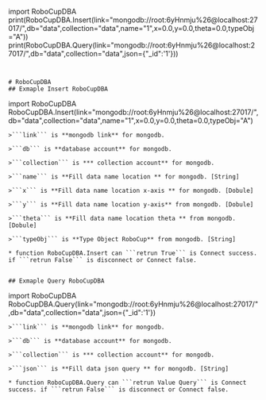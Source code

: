 
import RoboCupDBA
print(RoboCupDBA.Insert(link="mongodb://root:6yHnmju%26@localhost:27017/",db="data",collection="data",name="1",x=0.0,y=0.0,theta=0.0,typeObj="A"))
print(RoboCupDBA.Query(link="mongodb://root:6yHnmju%26@localhost:27017/",db="data",collection="data",json={"_id":'1'}))
```


# RoboCupDBA
## Exmaple Insert RoboCupDBA
```
import RoboCupDBA
RoboCupDBA.Insert(link="mongodb://root:6yHnmju%26@localhost:27017/",db="data",collection="data",name="1",x=0.0,y=0.0,theta=0.0,typeObj="A")
```
>```link``` is **mongodb link** for mongodb.

>```db``` is **database account** for mongodb.

>```collection``` is *** collection account** for mongodb.

>```name``` is **Fill data name location ** for mongodb. [String]

>```x``` is **Fill data name location x-axis ** for mongodb. [Dobule]

>```y``` is **Fill data name location y-axis** from mongodb. [Dobule]

>```theta``` is **Fill data name location theta ** from mongodb. [Dobule]

>```typeObj``` is **Type Object RoboCup** from mongodb. [String]

* function RoboCupDBA.Insert can ```retrun True``` is Connect success. if ```retrun False``` is disconnect or Connect false.


## Exmaple Query RoboCupDBA
```
import RoboCupDBA
RoboCupDBA.Query(link="mongodb://root:6yHnmju%26@localhost:27017/",db="data",collection="data",json={"_id":'1'})
```
>```link``` is **mongodb link** for mongodb.

>```db``` is **database account** for mongodb.

>```collection``` is *** collection account** for mongodb.

>```json``` is **Fill data json query ** for mongodb. [String]

* function RoboCupDBA.Query can ```retrun Value Query``` is Connect success. if ```retrun False``` is disconnect or Connect false.

